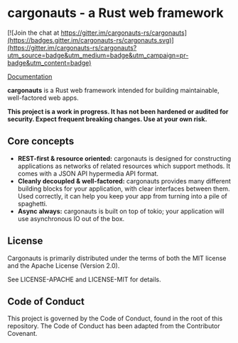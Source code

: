 # cargonauts - a Rust web framework

[![Join the chat at https://gitter.im/cargonauts-rs/cargonauts](https://badges.gitter.im/cargonauts-rs/cargonauts.svg)](https://gitter.im/cargonauts-rs/cargonauts?utm_source=badge&utm_medium=badge&utm_campaign=pr-badge&utm_content=badge)

[Documentation](cargonauts-rs.github.io/cargonauts)

**cargonauts** is a Rust web framework intended for building maintainable,
well-factored web apps.

**This project is a work in progress. It has not been hardened or audited for
security. Expect frequent breaking changes. Use at your own risk.**

## Core concepts

* **REST-first & resource oriented:** cargonauts is designed for constructing
applications as networks of related resources which support methods. It comes
with a JSON API hypermedia API format.
* **Cleanly decoupled & well-factored:** cargonauts provides many different
building blocks for your application, with clear interfaces between them. Used
correctly, it can help you keep your app from turning into a pile of spaghetti.
* **Async always:** cargonauts is built on top of tokio; your application will
use asynchronous IO out of the box.

## License

Cargonauts is primarily distributed under the terms of both the MIT license
and the Apache License (Version 2.0).

See LICENSE-APACHE and LICENSE-MIT for details.

## Code of Conduct

This project is governed by the Code of Conduct, found in the root of this
repository. The Code of Conduct has been adapted from the Contributor
Covenant.
